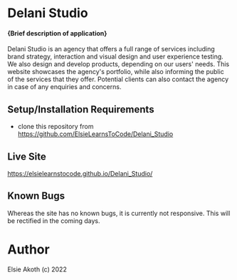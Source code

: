 # Delani Studio


#### {Brief description of application}
Delani Studio is an agency that offers a full range of services including brand strategy, interaction and visual design and user experience testing. We also design and develop products, depending on our users' needs.
This website showcases the agency's portfolio, while also informing the public of the services that they offer. Potential clients can also contact the agency in case of any enquiries and concerns.

## Setup/Installation Requirements
* clone this repository from https://github.com/ElsieLearnsToCode/Delani_Studio

## Live Site
https://elsielearnstocode.github.io/Delani_Studio/

## Known Bugs
Whereas the site has no known bugs, it is currently not responsive. This will be rectified in the coming days.

# Author
Elsie Akoth (c) 2022

